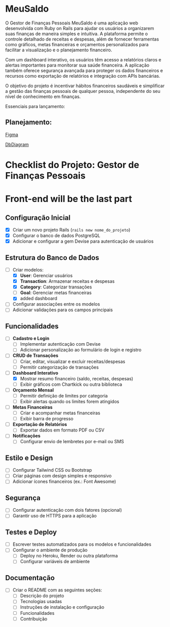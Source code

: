 # MeuSaldo
O Gestor de Finanças Pessoais MeuSaldo é uma aplicação web desenvolvida com Ruby on Rails para ajudar os usuários a organizarem suas finanças de maneira simples e intuitiva. A plataforma permite o controle detalhado de receitas e despesas, além de fornecer ferramentas como gráficos, metas financeiras e orçamentos personalizados para facilitar a visualização e o planejamento financeiro.

Com um dashboard interativo, os usuários têm acesso a relatórios claros e alertas importantes para monitorar sua saúde financeira. A aplicação também oferece segurança avançada para proteger os dados financeiros e recursos como exportação de relatórios e integração com APIs bancárias.

O objetivo do projeto é incentivar hábitos financeiros saudáveis e simplificar a gestão das finanças pessoais de qualquer pessoa, independente do seu nível de conhecimento em finanças.

Essenciais para lançamento:

## Planejamento:
[Figma](https://www.figma.com/design/5LpBxEuQel5sbM6cr6IX2K/Untitled?node-id=0-1&t=NWBjNdckeRE8dv3I-1
)

[DbDiagram](https://dbdiagram.io/d/MeuSaldo-673f4b22e9daa85aca44820f)

# Checklist do Projeto: Gestor de Finanças Pessoais

# Front-end will be the last part

## Configuração Inicial  
- [x] Criar um novo projeto Rails (`rails new nome_do_projeto`)  
- [x] Configurar o banco de dados PostgreSQL  
- [x] Adicionar e configurar a gem Devise para autenticação de usuários  

## Estrutura do Banco de Dados  
- [ ] Criar modelos:  
  - [x] **User**: Gerenciar usuários  
  - [x] **Transaction**: Armazenar receitas e despesas  
  - [x] **Category**: Categorizar transações  
  - [ ] **Goal**: Gerenciar metas financeiras
  - [x] added dashboard  
- [ ] Configurar associações entre os modelos  
- [ ] Adicionar validações para os campos principais  

## Funcionalidades  
- [ ] **Cadastro e Login**  
  - [ ] Implementar autenticação com Devise  
  - [ ] Adicionar personalização ao formulário de login e registro  
- [ ] **CRUD de Transações**  
  - [ ] Criar, editar, visualizar e excluir receitas/despesas  
  - [ ] Permitir categorização de transações  
- [ ] **Dashboard Interativo**  
  - [x] Mostrar resumo financeiro (saldo, receitas, despesas)  
  - [ ] Exibir gráficos com Chartkick ou outra biblioteca  
- [ ] **Orçamento Mensal**  
  - [ ] Permitir definição de limites por categoria  
  - [ ] Exibir alertas quando os limites forem atingidos  
- [ ] **Metas Financeiras**  
  - [ ] Criar e acompanhar metas financeiras  
  - [ ] Exibir barra de progresso  
- [ ] **Exportação de Relatórios**  
  - [ ] Exportar dados em formato PDF ou CSV  
- [ ] **Notificações**  
  - [ ] Configurar envio de lembretes por e-mail ou SMS  

## Estilo e Design  
- [ ] Configurar Tailwind CSS ou Bootstrap  
- [ ] Criar páginas com design simples e responsivo  
- [ ] Adicionar ícones financeiros (ex.: Font Awesome)  

## Segurança  
- [ ] Configurar autenticação com dois fatores (opcional)  
- [ ] Garantir uso de HTTPS para a aplicação  

## Testes e Deploy  
- [ ] Escrever testes automatizados para os modelos e funcionalidades  
- [ ] Configurar o ambiente de produção  
  - [ ] Deploy no Heroku, Render ou outra plataforma  
  - [ ] Configurar variáveis de ambiente  

## Documentação  
- [ ] Criar o README com as seguintes seções:  
  - [ ] Descrição do projeto  
  - [ ] Tecnologias usadas  
  - [ ] Instruções de instalação e configuração  
  - [ ] Funcionalidades  
  - [ ] Contribuição  
